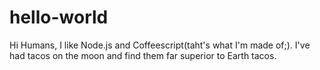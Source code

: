 # hello-world

Hi Humans, I like Node.js and Coffeescript(taht's what I'm made of;).
I've had tacos on the moon and find them far superior to Earth tacos.

